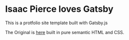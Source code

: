 # Isaac Pierce loves Gatsby

This is a protfolio site template built with Gatsby.js

The Original is [here](https://github.com/isaacdpierce/my-portfolio-site) built in pure semantic HTML and CSS.
